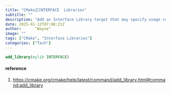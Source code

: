 ```yaml
---
title: "CMake之INTERFACE  Libraries"
subtitle: ""
description: "Add an Interface Library target that may specify usage requirements for dependents but does not compile sources and does not produce a library artifact on disk."
date: 2025-01-12T07:08:21Z
author:      "Wayne"
image: ""
tags: ["CMake", "Interface Libraries"]
categories: ["Tech"]
---
```


```cmake
add_library(mylib INTERFACE)
```

#### reference

1. https://cmake.org/cmake/help/latest/command/add_library.html#command:add_library
